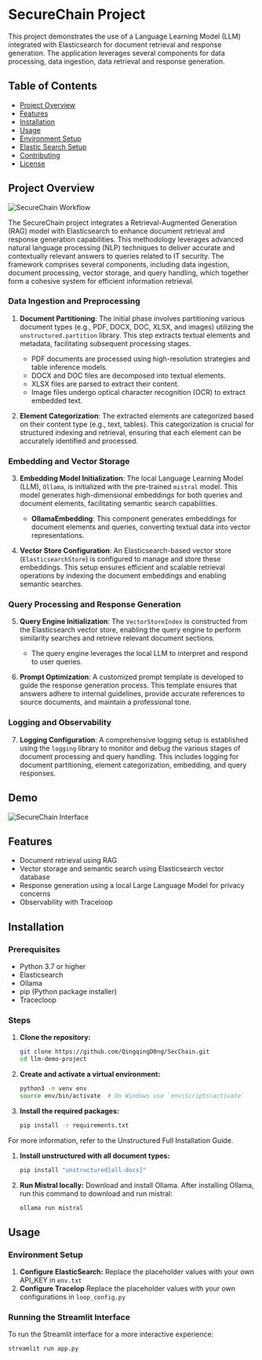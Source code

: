 # SecureChain Project

This project demonstrates the use of a Language Learning Model (LLM) integrated with Elasticsearch for document retrieval and response generation. The application leverages several components for data processing, data ingestion, data retrieval and response generation.

## Table of Contents

- [Project Overview](#project-overview)
- [Features](#features)
- [Installation](#installation)
- [Usage](#usage)
- [Environment Setup](#environment-setup)
- [Elastic Search Setup](#elastic-search-setup)
- [Contributing](#contributing)
- [License](#license)

## Project Overview
![SecureChain Workflow](https://i.ibb.co/1sLpGT6/crop-ds-workflow-1.jpg)

The SecureChain project integrates a Retrieval-Augmented Generation (RAG) model with Elasticsearch to enhance document retrieval and response generation capabilities. This methodology leverages advanced natural language processing (NLP) techniques to deliver accurate and contextually relevant answers to queries related to IT security. The framework comprises several components, including data ingestion, document processing, vector storage, and query handling, which together form a cohesive system for efficient information retrieval.

### Data Ingestion and Preprocessing

1. **Document Partitioning**: The initial phase involves partitioning various document types (e.g., PDF, DOCX, DOC, XLSX, and images) utilizing the `unstructured.partition` library. This step extracts textual elements and metadata, facilitating subsequent processing stages.
   - PDF documents are processed using high-resolution strategies and table inference models.
   - DOCX and DOC files are decomposed into textual elements.
   - XLSX files are parsed to extract their content.
   - Image files undergo optical character recognition (OCR) to extract embedded text.

2. **Element Categorization**: The extracted elements are categorized based on their content type (e.g., text, tables). This categorization is crucial for structured indexing and retrieval, ensuring that each element can be accurately identified and processed.

### Embedding and Vector Storage

3. **Embedding Model Initialization**: The local Language Learning Model (LLM), `Ollama`, is initialized with the pre-trained `mistral` model. This model generates high-dimensional embeddings for both queries and document elements, facilitating semantic search capabilities.
   - **OllamaEmbedding**: This component generates embeddings for document elements and queries, converting textual data into vector representations.

4. **Vector Store Configuration**: An Elasticsearch-based vector store (`ElasticsearchStore`) is configured to manage and store these embeddings. This setup ensures efficient and scalable retrieval operations by indexing the document embeddings and enabling semantic searches.

### Query Processing and Response Generation

5. **Query Engine Initialization**: The `VectorStoreIndex` is constructed from the Elasticsearch vector store, enabling the query engine to perform similarity searches and retrieve relevant document sections.
   - The query engine leverages the local LLM to interpret and respond to user queries.

6. **Prompt Optimization**: A customized prompt template is developed to guide the response generation process. This template ensures that answers adhere to internal guidelines, provide accurate references to source documents, and maintain a professional tone.

### Logging and Observability
7. **Logging Configuration**: A comprehensive logging setup is established using the `logging` library to monitor and debug the various stages of document processing and query handling. This includes logging for document partitioning, element categorization, embedding, and query responses.

## Demo

![SecureChain Interface](https://i.ibb.co/9sXgc30/Screenshot-2024-06-03-at-23-48-03.png)

## Features

- Document retrieval using RAG
- Vector storage and semantic search using Elasticsearch vector database
- Response generation using a local Large Language Model for privacy concerns
- Observability with Traceloop 

## Installation

### Prerequisites

- Python 3.7 or higher
- Elasticsearch
- Ollama
- pip (Python package installer)
- Tracecloop
  
### Steps
1. **Clone the repository:**
   ```bash
   git clone https://github.com/QingqingD0ng/SecChain.git
   cd llm-demo-project
1. **Create and activate a virtual environment:**
   ```bash
   python3 -m venv env
   source env/bin/activate  # On Windows use `env\Scripts\activate`
1. **Install the required packages:**
   ```bash
   pip install -r requirements.txt
For more information, refer to the Unstructured Full Installation Guide.
1. **Install unstructured with all document types:**
   ```bash
   pip install "unstructured[all-docs]"
1. **Run Mistral locally:**
Download and install Ollama. After installing Ollama, run this command to download and run mistral:
   ```bash
   ollama run mistral
   
## Usage
### Environment Setup
1.  **Configure ElasticSearch:**
Replace the placeholder values with your own API_KEY in `env.txt`
2.  **Configure  Tracelop**
Replace the placeholder values with your own configurations in `loop_config.py`

### Running the Streamlit Interface
To run the Streamlit interface for a more interactive experience:
```bash
streamlit run app.py
```
